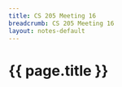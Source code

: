 ```yaml
---
title: CS 205 Meeting 16
breadcrumb: CS 205 Meeting 16
layout: notes-default
---
```

# {{ page.title }}
